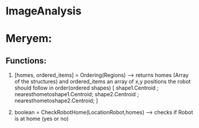# ImageAnalysis

# Meryem:
## Functions:
1. [homes, ordered_items] = Ordering(Regions) --> returns homes (Array of the structures)  and ordered_items an array of x,y positions the robot should follow in order(ordered shapes) 
[ shape1.Centroid ;
  nearesthometoshape1.Centroid;
  shape2.Centroid ;
  nearesthometoshape2.Centroid;
]


2. boolean = CheckRobotHome(LocationRobot,homes) --> checks if Robot is at home (yes or no)
